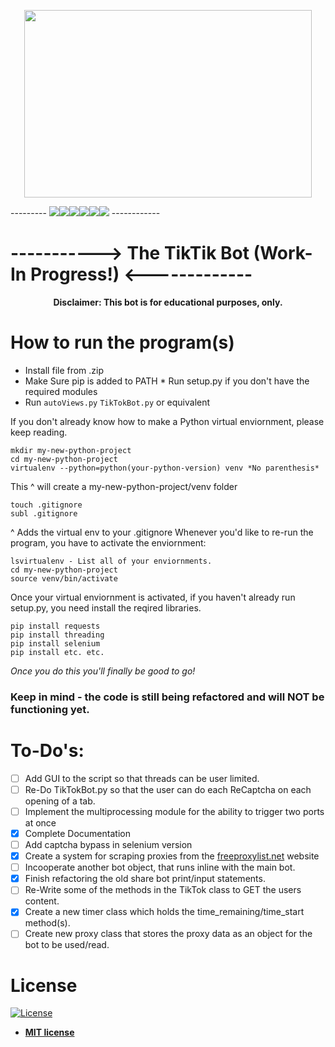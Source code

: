 <p align="center">
  <img width="460" height="300" src="https://tricolortimes.com/wp-content/uploads/2020/02/Reviews_Larsen-Whitnie_TikTok.svg">
  
 --------- ![](https://img.shields.io/badge/license-MIT-green)![](https://img.shields.io/badge/python%40master-v3.7-blue)![](https://img.shields.io/badge/version-v2-blue)![](https://img.shields.io/badge/docs-94%25-green)![](https://img.shields.io/badge/dependencies-up%20to%20date-brightgreen)![](https://img.shields.io/badge/requirements-up%20to%20date-brightgreen) ------------

#       ----------->     The TikTik Bot (Work-In Progress!)      <-------------

<b><p align="center">Disclaimer: This bot is for educational purposes, only.</p></b>

# How to run the program(s)

* Install file from .zip
* Make Sure pip is added to PATH
* Run setup.py if you don't have the required modules
* Run `autoViews.py` `TikTokBot.py` or equivalent

If you don't already know how to make a Python virtual enviornment, please keep reading.
```
mkdir my-new-python-project
cd my-new-python-project
virtualenv --python=python(your-python-version) venv *No parenthesis*
```
This ^ will create a my-new-python-project/venv folder
```
touch .gitignore
subl .gitignore
```
^ Adds the virtual env to your .gitignore
Whenever you'd like to re-run the program, you have to activate the enviornment:
```
lsvirtualenv - List all of your enviornments.
cd my-new-python-project
source venv/bin/activate
```
Once your virtual enviornment is activated, if you haven't already run setup.py, you need install the reqired libraries.
```
pip install requests
pip install threading
pip install selenium
pip install etc. etc.
```
*Once you do this you'll finally be good to go!*

### Keep in mind - the code is still being refactored and will NOT be functioning yet.

# To-Do's:

- [ ] Add GUI to the script so that threads can be user limited.
- [ ] Re-Do TikTokBot.py so that the user can do each ReCaptcha on each opening of a tab.
- [ ] Implement the multiprocessing module for the ability to trigger two ports at once
- [x] Complete Documentation
- [ ] Add captcha bypass in selenium version
- [x] Create a system for scraping proxies from the [freeproxylist.net](freeproxylist.net) website
- [ ] Incooperate another bot object, that runs inline with the main bot.
- [x] Finish refactoring the old share bot print/input statements. 
- [ ] Re-Write some of the methods in the TikTok class to GET the users content.
- [x] Create a new  timer  class which holds the time_remaining/time_start method(s).
- [ ] Create new proxy class that stores the proxy data as an object for the bot to be used/read.

# License

[![License](http://img.shields.io/:license-mit-blue.svg?style=flat-square)](http://badges.mit-license.org)

- **[MIT license](http://opensource.org/licenses/mit-license.php)**
